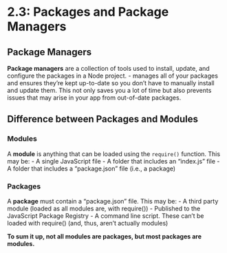 # 2.3: Packages and Package Managers

## Package Managers

**Package managers** are a collection of tools used to install, update, and configure the packages in a Node project. 
    -  manages all of your packages and ensures they’re kept up-to-date so you don’t have to manually install and update them. This not only saves you a lot of time but also prevents issues that may arise in your app from out-of-date packages.

## Difference between Packages and Modules

### Modules 
A **module** is anything that can be loaded using the `require()` function. This may be:
    - A single JavaScript file
    - A folder that includes an “index.js” file
    - A folder that includes a “package.json” file (i.e., a package)

### Packages
A **package** must contain a “package.json” file. This may be:
    - A third party module (loaded as all modules are, with require())
    - Published to the JavaScript Package Registry
    - A command line script. These can’t be loaded with require() (and, thus, aren’t actually modules)

**To sum it up, not all modules are packages, but most packages are modules.**
